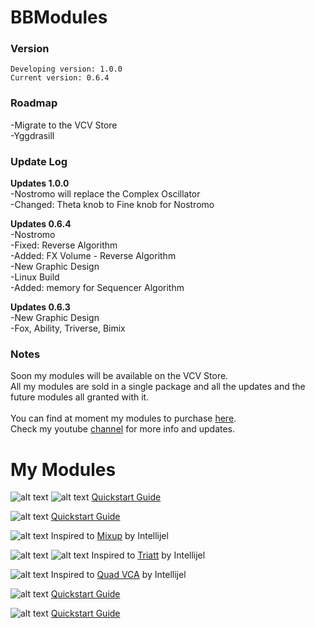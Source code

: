 # BBModules

### Version
```
Developing version: 1.0.0 
Current version: 0.6.4 
```

### Roadmap

-Migrate to the VCV Store<br>
-Yggdrasill<br>


### Update Log

<b>Updates 1.0.0</b><br>
-Nostromo will replace the Complex Oscillator<br>
-Changed: Theta knob to Fine knob for Nostromo<br>

<b>Updates 0.6.4</b><br>
-Nostromo<br>
-Fixed: Reverse Algorithm<br>
-Added: FX Volume - Reverse Algorithm<br>
-New Graphic Design<br>
-Linux Build<br>
-Added: memory for Sequencer Algorithm<br>

<b>Updates 0.6.3</b><br>
-New Graphic Design<br>
-Fox, Ability, Triverse, Bimix

### Notes
Soon my modules will be available on the VCV Store.<br>
All my modules are sold in a single package and all the updates and the future modules all granted with it.<br><br>
You can find at moment my modules to purchase <a href="https://gumroad.com/bbmodules">here</a>.<br>
Check my youtube <a href="https://www.youtube.com/channel/UCr-XgZjigmCxKmNMk75pRYQ?view_as=subscriber">channel</a> for more info and updates.

# My Modules

![alt text](img/fox.png)
![alt text](img/foxmenu.png)
<a href="/QSG/fox/readme.md">Quickstart Guide</a><br>

![alt text](img/ability.png)
<a href="/QSG/ability/readme.md">Quickstart Guide</a><br>

![alt text](img/bimix.png)
Inspired to <a href="https://intellijel.com/shop/eurorack/mixup/">Mixup</a> by Intellijel<br>

![alt text](img/triverse.png)
![alt text](img/triversemenu.png)
Inspired to <a href="https://intellijel.com/shop/eurorack/triatt/">Triatt</a> by Intellijel<br>

![alt text](img/mixture.png) 
Inspired to <a href="https://intellijel.com/shop/eurorack/quad-vca/">Quad VCA</a> by Intellijel<br>

![alt text](img/nostromo.png)
<a href="/QSG/nostromo/readme.md">Quickstart Guide</a><br>

![alt text](img/complexoscillator.png)
<a href="/QSG/complexoscillator/readme.md">Quickstart Guide</a><br>
